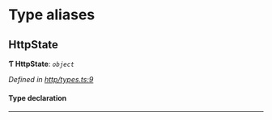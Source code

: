 

# Type aliases

<a id="httpstate"></a>

##  HttpState

**Ƭ HttpState**: *`object`*

*Defined in [http/types.ts:9](https://github.com/polkadot-js/api/blob/acaca67/packages/rpc-provider/src/http/types.ts#L9)*

#### Type declaration

___

